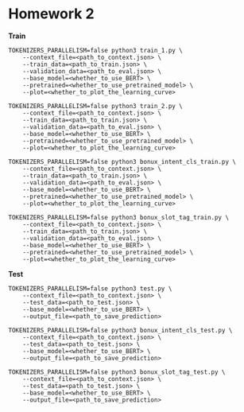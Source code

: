 # Homework 2

<strong>Train</strong>

    TOKENIZERS_PARALLELISM=false python3 train_1.py \
        --context_file=<path_to_context.json> \
        --train_data=<path_to_train.json> \
        --validation_data=<path_to_eval.json> \
        --base_model=<whether_to_use_BERT> \
        --pretrained=<whether_to_use_pretrained_model> \
        --plot=<whether_to_plot_the_learning_curve>

    TOKENIZERS_PARALLELISM=false python3 train_2.py \
        --context_file=<path_to_context.json> \
        --train_data=<path_to_train.json> \
        --validation_data=<path_to_eval.json> \
        --base_model=<whether_to_use_BERT> \
        --pretrained=<whether_to_use_pretrained_model> \
        --plot=<whether_to_plot_the_learning_curve>

    TOKENIZERS_PARALLELISM=false python3 bonux_intent_cls_train.py \
        --context_file=<path_to_context.json> \
        --train_data=<path_to_train.json> \
        --validation_data=<path_to_eval.json> \
        --base_model=<whether_to_use_BERT> \
        --pretrained=<whether_to_use_pretrained_model> \
        --plot=<whether_to_plot_the_learning_curve>

    TOKENIZERS_PARALLELISM=false python3 bonux_slot_tag_train.py \
        --context_file=<path_to_context.json> \
        --train_data=<path_to_train.json> \
        --validation_data=<path_to_eval.json> \
        --base_model=<whether_to_use_BERT> \
        --pretrained=<whether_to_use_pretrained_model> \
        --plot=<whether_to_plot_the_learning_curve>

<strong>Test</strong>

    TOKENIZERS_PARALLELISM=false python3 test.py \
        --context_file=<path_to_context.json> \
        --test_data=<path_to_test.json> \
        --base_model=<whether_to_use_BERT> \
        --output_file=<path_to_save_prediction>

    TOKENIZERS_PARALLELISM=false python3 bonux_intent_cls_test.py \
        --context_file=<path_to_context.json> \
        --test_data=<path_to_test.json> \
        --base_model=<whether_to_use_BERT> \
        --output_file=<path_to_save_prediction>

    TOKENIZERS_PARALLELISM=false python3 bonux_slot_tag_test.py \
        --context_file=<path_to_context.json> \
        --test_data=<path_to_test.json> \
        --base_model=<whether_to_use_BERT> \
        --output_file=<path_to_save_prediction>